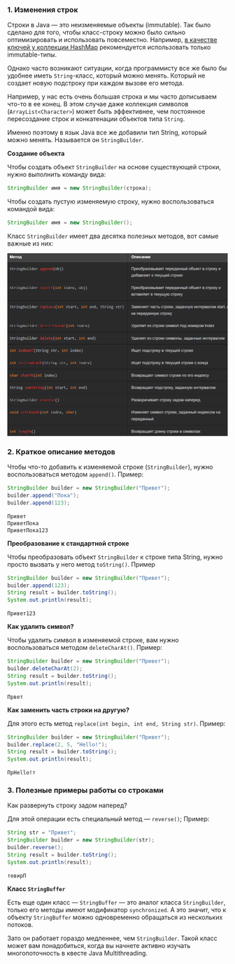 ### 1. Изменения строк 

Строки в Java — это неизменяемые объекты (immutable). Так было сделано для того, чтобы класс-строку можно было сильно оптимизировать и использовать повсеместно. Например, [в качестве ключей у коллекции HashMap](https://javarush.com/groups/posts/1940-klass-hashmap-) рекомендуется использовать только immutable-типы.

Однако часто возникают ситуации, когда программисту все же было бы удобнее иметь `String`-класс, который можно менять. Который не создает новую подстроку при каждом вызове его метода.

Например, у нас есть очень большая строка и мы часто дописываем что-то в ее конец. В этом случае даже коллекция символов (`ArrayList<Character>`) может быть эффективнее, чем постоянное пересоздание строк и конкатенации объектов типа `String`.

Именно поэтому в язык Java все же добавили тип String, который можно менять. Называется он `StringBuilder`.

**Создание объекта**

Чтобы создать объект `StringBuilder` на основе существующей строки, нужно выполнить команду вида:

```java
StringBuilder имя = new StringBuilder(строка);
```

Чтобы создать пустую изменяемую строку, нужно воспользоваться командой вида:

```java
StringBuilder имя = new StringBuilder();
```

Класс `StringBuilder` имеет два десятка полезных методов, вот самые важные из них:

![Pasted image 20230427181249.png](..%2Fimg%2Flevel10%2FPasted%20image%2020230427181249.png)

### 2. Краткое описание методов 

Чтобы что-то добавить к изменяемой строке (`StringBuilder`), нужно воспользоваться методом `append()`. Пример:

```java
StringBuilder builder = new StringBuilder("Привет");
builder.append("Пока");
builder.append(123);
```

```
Привет
ПриветПока
ПриветПока123
```

**Преобразование к стандартной строке**

Чтобы преобразовать объект `StringBuilder` к строке типа String, нужно просто вызвать у него метод `toString()`. Пример

```java
StringBuilder builder = new StringBuilder("Привет");
builder.append(123);
String result = builder.toString();
System.out.println(result);
```

```
Привет123
```

**Как удалить символ?**

Чтобы удалить символ в изменяемой строке, вам нужно воспользоваться методом `deleteCharAt()`. Пример:

```java
StringBuilder builder = new StringBuilder("Привет");
builder.deleteCharAt(2);
String result = builder.toString();
System.out.println(result);
```

```
Првет
```

**Как заменить часть строки на другую?**

Для этого есть метод `replace(int begin, int end, String str)`. Пример:

```java
StringBuilder builder = new StringBuilder("Привет");
builder.replace(2, 5, "Hello!");
String result = builder.toString();
System.out.println(result);
```

```
ПрHello!т
```

### 3. Полезные примеры работы со строками 

Как развернуть строку задом наперед?

Для этой операции есть специальный метод — `reverse()`; Пример:


```java
String str = "Привет";
StringBuilder builder = new StringBuilder(str);
builder.reverse();
String result = builder.toString();
System.out.println(result);
```

```
тевирП
```

**Класс `StringBuffer`**

Есть еще один класс — `StringBuffer` — это аналог класса `StringBuilder`, только его методы имеют модификатор `synchronized`. А это значит, что к объекту `StringBuffer` можно одновременно обращаться из нескольких потоков.

Зато он работает гораздо медленнее, чем `StringBuilder`. Такой класс может вам понадобиться, когда вы начнете активно изучать многопоточность в квесте Java Multithreading.